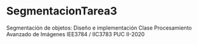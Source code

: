 # SegmentacionTarea3
Segmentación de objetos: Diseño e implementación Clase Procesamiento Avanzado de Imágenes IEE3784 / IIC3783 PUC II-2020
